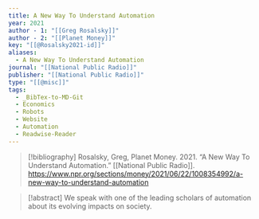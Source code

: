 ```yaml
---
title: A New Way To Understand Automation
year: 2021
author - 1: "[[Greg Rosalsky]]"
author - 2: "[[Planet Money]]"
key: "[[@Rosalsky2021-id]]"
aliases:
  - A New Way To Understand Automation
journal: "[[National Public Radio]]"
publisher: "[[National Public Radio]]"
type: "[[@misc]]"
tags:
  - _BibTex-to-MD-Git
  - Economics
  - Robots
  - Website
  - Automation
  - Readwise-Reader
---
```


> [!bibliography]
> Rosalsky, Greg, Planet Money. 2021. “A New Way To Understand Automation.” [[National Public Radio]]. https://www.npr.org/sections/money/2021/06/22/1008354992/a-new-way-to-understand-automation

> [!abstract]
> We speak with one of the leading scholars of automation about its evolving impacts on society.